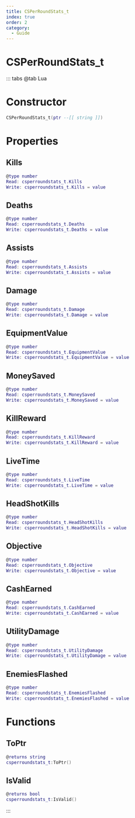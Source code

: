 ```yaml
---
title: CSPerRoundStats_t
index: true
order: 2
category:
  - Guide
---
```


# CSPerRoundStats_t

::: tabs
@tab Lua
# Constructor
```lua
CSPerRoundStats_t(ptr --[[ string ]])
```
# Properties
## Kills 
```lua
@type number
Read: csperroundstats_t.Kills
Write: csperroundstats_t.Kills = value
```
## Deaths 
```lua
@type number
Read: csperroundstats_t.Deaths
Write: csperroundstats_t.Deaths = value
```
## Assists 
```lua
@type number
Read: csperroundstats_t.Assists
Write: csperroundstats_t.Assists = value
```
## Damage 
```lua
@type number
Read: csperroundstats_t.Damage
Write: csperroundstats_t.Damage = value
```
## EquipmentValue 
```lua
@type number
Read: csperroundstats_t.EquipmentValue
Write: csperroundstats_t.EquipmentValue = value
```
## MoneySaved 
```lua
@type number
Read: csperroundstats_t.MoneySaved
Write: csperroundstats_t.MoneySaved = value
```
## KillReward 
```lua
@type number
Read: csperroundstats_t.KillReward
Write: csperroundstats_t.KillReward = value
```
## LiveTime 
```lua
@type number
Read: csperroundstats_t.LiveTime
Write: csperroundstats_t.LiveTime = value
```
## HeadShotKills 
```lua
@type number
Read: csperroundstats_t.HeadShotKills
Write: csperroundstats_t.HeadShotKills = value
```
## Objective 
```lua
@type number
Read: csperroundstats_t.Objective
Write: csperroundstats_t.Objective = value
```
## CashEarned 
```lua
@type number
Read: csperroundstats_t.CashEarned
Write: csperroundstats_t.CashEarned = value
```
## UtilityDamage 
```lua
@type number
Read: csperroundstats_t.UtilityDamage
Write: csperroundstats_t.UtilityDamage = value
```
## EnemiesFlashed 
```lua
@type number
Read: csperroundstats_t.EnemiesFlashed
Write: csperroundstats_t.EnemiesFlashed = value
```
# Functions
## ToPtr
```lua
@returns string
csperroundstats_t:ToPtr()
```
## IsValid
```lua
@returns bool
csperroundstats_t:IsValid()
```

:::